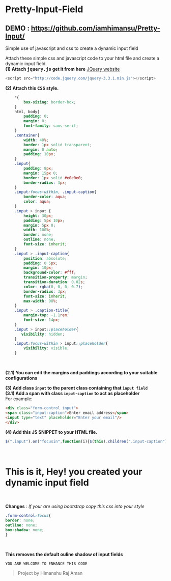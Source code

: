 # Pretty-Input-Field

## DEMO : https://github.com/iamhimansu/Pretty-Input/

Simple use of javascript and css to create a dynamic input field

Attach these simple css and javascript code to your html file and create a dynamic input field.
<br />
**(1) Attach <kbd>jquery.js</kbd> get it from here** [JQuery website](http://code.jquery.com/)
```javascript
<script src="http://code.jquery.com/jquery-3.3.1.min.js"></script>
``` 
**(2) Attach this <kbd>CSS</kbd> style.** 
```css
    *{
        box-sizing: border-box;
    }
    html, body{
        padding: 0;
        margin: 0;
        font-family: sans-serif;
    }
    .container{
        width: 40%;
        border: 1px solid transparent;
        margin: 0 auto;
        padding: 10px;
    }
    .input{
        padding: 8px;
        margin: 15px 0;
        border: 1px solid #e0e0e0;
        border-radius: 3px;
    }
    .input:focus-within, .input-caption{
        border-color: aqua;
        color: aqua;
    }
    .input > input {
        height: 30px;
        padding: 5px 10px;
        margin: 5px 0;
        width: 100%;
        border: none;
        outline: none;
        font-size: inherit;        
    }
    .input > .input-caption{
        position: absolute;
        padding: 0 5px;
        margin: 10px;
        background-color: #fff;
        transition-property: margin;
        transition-duration: 0.02s;
        color: rgba(0, 0, 0, 0.7);
        border-radius: 3px;
        font-size: inherit;
        max-width: 98%;
    }
    .input > .caption-title{
        margin-top: -1.1rem;
        font-size: 14px;
    }
    .input > input::placeholder{
       visibility: hidden;
    }
    .input:focus-within > input::placeholder{
        visibility: visible;
    }
```
<br />

**(2.1) You can edit the margins and paddings according to your suitable configurations**

**(3) Add class `input` to the parent class containing that `input field`**
<br />
**(3.1) Add a span with class `input-caption` to act as placeholder**
<br />
For example:
```html
<div class="form-control input">
<span class="input-caption">Enter email address</span>
<input type="text" placeholder="Enter your email"/>
</div>
```
**(4) Add this JS SNIPPET to your HTML file.**

```javascript
$(".input").on("focusin",function(i){$(this).children(".input-caption").addClass("caption-title")}),$(".input").on("click",function(i){$(this).children(".input-caption").addClass("caption-title"),$(this).children("input").focus()}),$(".input").on("focusout",function(i){var t=$(this).children("input").val();0<$.trim(t).length?$(this).children(".input-caption").addClass("caption-title"):$(this).children(".input-caption").removeClass("caption-title")});
```
<br />

# This is it, Hey! you created your dynamic input field
<br />

**Changes** : _If your are using bootstrap copy this css into your style_<br />

```css
.form-control:focus{
border: none;
outline: none;
box-shadow: none;
}
```
<br />

**This removes the default ouline shadow of input fields**


`YOU ARE WELCOME TO ENHANCE THIS CODE`
<br />
> Project by Himanshu Raj Aman
